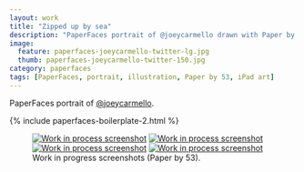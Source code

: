 ```yaml
---
layout: work
title: "Zipped up by sea"
description: "PaperFaces portrait of @joeycarmello drawn with Paper by 53 on an iPad."
image: 
  feature: paperfaces-joeycarmello-twitter-lg.jpg
  thumb: paperfaces-joeycarmello-twitter-150.jpg
category: paperfaces
tags: [PaperFaces, portrait, illustration, Paper by 53, iPad art]
---
```


PaperFaces portrait of <a href="http://twitter.com/joeycarmello">@joeycarmello</a>.

{% include paperfaces-boilerplate-2.html %}

<figure class="half">
	<a href="{{ site.url }}/images/paperfaces-joeycarmello-process-1-lg.jpg"><img src="{{ site.url }}/images/paperfaces-joeycarmello-process-1-600.jpg" alt="Work in process screenshot"></a>
	<a href="{{ site.url }}/images/paperfaces-joeycarmello-process-2-lg.jpg"><img src="{{ site.url }}/images/paperfaces-joeycarmello-process-2-600.jpg" alt="Work in process screenshot"></a>
	<a href="{{ site.url }}/images/paperfaces-joeycarmello-process-3-lg.jpg"><img src="{{ site.url }}/images/paperfaces-joeycarmello-process-3-600.jpg" alt="Work in process screenshot"></a>
	<a href="{{ site.url }}/images/paperfaces-joeycarmello-process-4-lg.jpg"><img src="{{ site.url }}/images/paperfaces-joeycarmello-process-4-600.jpg" alt="Work in process screenshot"></a>
	<figcaption>Work in progress screenshots (Paper by 53).</figcaption>
</figure>